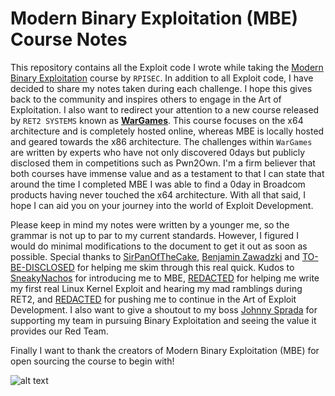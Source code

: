 # Modern Binary Exploitation (MBE) Course Notes

This repository contains all the Exploit code I wrote while taking the [Modern Binary Exploitation](https://github.com/RPISEC/MBE) course by `RPISEC`. In addition to all Exploit code, I have decided to share my notes taken during each challenge. I hope this gives back to the community and inspires others to engage in the Art of Exploitation. I also want to redirect your attention to a new course released by `RET2 SYSTEMS` known as [**WarGames**](https://wargames.ret2.systems/). This course focuses on the x64 architecture and is completely hosted online, whereas MBE is locally hosted and geared towards the x86 architecture. The challenges within `WarGames` are written by experts who have not only discovered 0days but publicly disclosed them in competitions such as Pwn2Own. I'm a firm believer that both courses have immense value and as a testament to that I can state that around the time I completed MBE I was able to find a 0day in Broadcom products having never touched the x64 architecture. With all that said, I hope I can aid you on your journey into the world of Exploit Development. 

Please keep in mind my notes were written by a younger me, so the grammar is not up to par to my current standards. However, I figured I would do minimal modifications to the document to get it out as soon as possible. Special thanks to [SirPanOfTheCake](https://github.com/SirPanOfTheCake), [Benjamin Zawadzki](https://www.linkedin.com/in/benjamin-zawadzki-8260a3176) and [TO-BE-DISCLOSED]() for helping me skim through this real quick. Kudos to [SneakyNachos](https://github.com/SneakyNachos) for introducing me to MBE, [REDACTED]() for helping me write my first real Linux Kernel Exploit and hearing my mad ramblings during RET2, and [REDACTED]() for pushing me to continue in the Art of Exploit Development. I also want to give a shoutout to my boss [Johnny Sprada](https://www.linkedin.com/in/johnnysprada/) for supporting my team in pursuing Binary Exploitation and seeing the value it provides our Red Team.

Finally I want to thank the creators of Modern Binary Exploitation (MBE) for open sourcing the course to begin with!

![alt text](./poc.gif)
